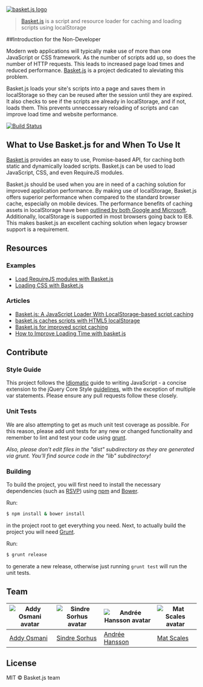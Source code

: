 [![basket.js logo](media/logo_src.png)](http://addyosmani.github.io/basket.js/)

> [Basket.js](http://addyosmani.github.io/basket.js/) is a script and resource loader for caching and loading scripts using localStorage




##Introduction for the Non-Developer

Modern web applications will typically make use of more than one JavaScript or CSS framework. As the number of scripts add up, so does the number of HTTP requests. This leads to increased page load times and reduced performance. [Basket.js](http://addyosmani.github.io/basket.js/) is a project dedicated to aleviating this problem. 

Basket.js loads your site's scripts into a page and saves them in localStorage so they can be reused after the session until they are expired. It also checks to see if the scripts are already in localStorage, and if not, loads them. This prevents unneccessary reloading of scripts and can improve load time and website performance.




[![Build Status](https://travis-ci.org/addyosmani/basket.js.svg?branch=gh-pages)](https://travis-ci.org/addyosmani/basket.js)

## What to Use Basket.js for and When To Use It
[Basket.js](http://addyosmani.github.io/basket.js/) provides an easy to use, Promise-based API, for caching both static and dynamically loaded scripts. Basket.js can be used to load JavaScript, CSS, and even RequireJS modules.

Basket.js should be used when you are in need of a caching solution for improved application performance. By making use of localStorage, Basket.js offers superior performance when compared to the standard browser cache, especially on mobile devices. The performance benefits of caching assets in localStorage have been [outlined by both Google and Microsoft](http://www.stevesouders.com/blog/2011/03/28/storager-case-study-bing-google/). Additionally, localStorage is supported in most browsers going back to IE8. This makes basket.js an excellent caching solution when legacy browser support is a requirement. 

## Resources

### Examples

* [Load RequireJS modules with Basket.js](https://github.com/andrewwakeling/requirejs-basketjs/blob/master/basket-loader.js)
* [Loading CSS with Basket.js](https://github.com/andrewwakeling/basket-css-example)

### Articles

* [Basket.js: A JavaScript Loader With LocalStorage-based script caching](http://badassjs.com/post/40850339601/basket-js-a-javascript-loader-with-localstorage-based)
* [basket.js caches scripts with HTML5 localStorage](http://ahmadassaf.com/blog/web-development/scripts-plugins/basket-js-caches-scripts-with-html5-localstorage/)
* [Basket.js for improved script caching](http://t3n.de/news/basketjs-performance-localstorage-515119/)
* [How to Improve Loading Time with basket.js](http://www.sitepoint.com/how-to-improve-loading-time-with-basket-js/)


## Contribute

### Style Guide

This project follows the [Idiomatic](https://github.com/rwaldron/idiomatic.js) guide to writing JavaScript - a concise extension to the jQuery Core Style [guidelines](http://contribute.jquery.org/style-guide/js/), with the exception of multiple var statements. Please ensure any pull requests follow these closely.


### Unit Tests

We are also attempting to get as much unit test coverage as possible. For this reason, please add unit tests for any new or changed functionality and remember to lint and test your code using [grunt](http://gruntjs.com).

*Also, please don't edit files in the "dist" subdirectory as they are generated via grunt. You'll find source code in the "lib" subdirectory!*

### Building

To build the project, you will first need to install the necessary dependencies (such as [RSVP](https://github.com/tildeio/rsvp.js)) using [npm](https://www.npmjs.com/) and [Bower](http://bower.io).

Run:

```sh
$ npm install & bower install
```

in the project root to get everything you need. Next, to actually build the project you will need [Grunt](http://gruntjs.com).

Run:

```sh
$ grunt release
```

to generate a new release, otherwise just running `grunt test` will run the unit tests.


## Team

| ![Addy Osmani avatar](http://www.gravatar.com/avatar/96270e4c3e5e9806cf7245475c00b275.png?s=60) | ![Sindre Sorhus avatar](http://www.gravatar.com/avatar/d36a92237c75c5337c17b60d90686bf9.png?s=60) | ![Andrée Hansson avatar](http://www.gravatar.com/avatar/9a22324229aebc599d46dacab494ce77.png?s=60) | ![Mat Scales avatar](http://www.gravatar.com/avatar/c2b874c38990ed90a0ed15ac33bda00f.png?s=60) |
|---|---|---|---|
| [Addy Osmani](https://github.com/addyosmani) | [Sindre Sorhus](https://github.com/sindresorhus) | [Andrée Hansson](https://github.com/peol) | [Mat Scales](https://github.com/wibblymat) |


## License

MIT © Basket.js team
